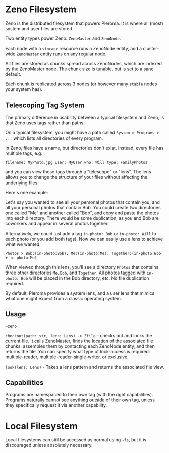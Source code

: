 # Zeno Filesystem

Zeno is the distributed filesystem that powers Pleroma.  It is where all (most) system and user files are stored.

Two entity types power Zeno: `ZenoMaster` and `ZenoNode`.

Each node with a `storage` resource runs a ZenoNode entity, and a cluster-wide `ZenoMaster` entity runs on any regular node.

All files are stored as chunks spread across ZenoNodes, which are indexed by the ZenoMaster node.  The chunk size is tunable, but is set to a sane default.

Each chunk is replicated across 3 nodes (or however many `stable` nodes your system has).

## Telescoping Tag System

The primary difference in usability between a typical filesystem and Zeno, is that Zeno uses tags rather than paths.

On a typical filesystem, you might have a path called `System > Programs > ...` which lists all directories of every program.

In Zeno, files have a name, but directories don't exist.  Instead, every file has multiple tags, e.g.

`
filename: MyPhoto.jpg
user: MyUser
who: Will
type: FamilyPhotos
`

and you can view these tags through a "telescope" or "lens".  The lens allows you to change the structure of your files without affecting the underlying files.

Here's one example:

Let's say you wanted to see all your personal photos that contain you, and all your personal photos that contain Bob.  You could create two directories, one called "Me" and another called "Bob", and copy and paste the photos into each directory.  There would be some duplication, as you and Bob are coworkers and appear in several photos together.

Alternatively, we could just add a tag `in-photo: Bob` or `in-photo: Will` to each photo (or you add both tags).  Now we can easily use a lens to achieve what we wanted:

`Photos > Bob:(in-photo:Bob), Me:(in-photo:Me), Together:(in-photo:Bob + in-photo:Me)`

When viewed through this lens, you'll see a directory `Photos` that contains three other directories `Me`, `Bob`, and `Together`.  All photos tagged with `in-photo: Bob` will be placed in the Bob directory, etc.  No file duplication required.

By default, Pleroma provides a system lens, and a user lens that mimics what one might expect from a classic operating system.

## Usage

`~zeno`

`checkout(path: str, lens: Lens) -> Zfile` - checks out and locks the current file.  It calls ZenoMaster, finds the location of the associated file chunks, assembles them by contacting each ZenoNode entity, and then returns the file.  You can specify what type of lock-access is required: multiple-reader, multiple-reader-single-writer, or exclusive.

`look(lens: Lens)` - Takes a lens pattern and returns the associated file view.

## Capabilities

Programs are namespaced to their own tag (with the right capabilities).  Programs naturally cannot see anything outside of their own tag, unless they specifically request it via another capability.

# Local Filesystem

Local filesystems can still be accessed as normal using `~fs`, but it is discouraged unless absolutely necessary.
